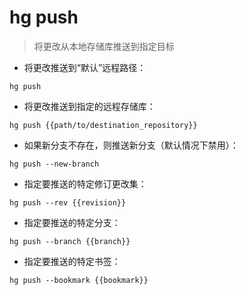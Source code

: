 # hg push

> 将更改从本地存储库推送到指定目标

- 将更改推送到“默认”远程路径：

`hg push`

- 将更改推送到指定的远程存储库：

`hg push {{path/to/destination_repository}}`

- 如果新分支不存在，则推送新分支（默认情况下禁用）：

`hg push --new-branch`

- 指定要推送的特定修订更改集：

`hg push --rev {{revision}}`

- 指定要推送的特定分支：

`hg push --branch {{branch}}`

- 指定要推送的特定书签：

`hg push --bookmark {{bookmark}}`

[#]: contributors: ([潘潘])